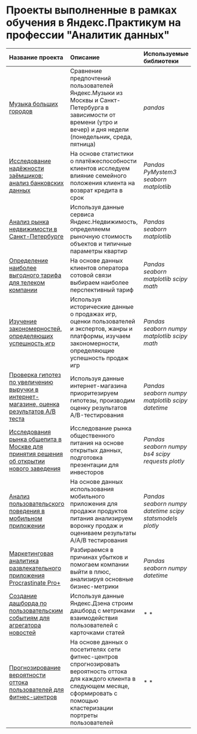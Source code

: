 # Проекты выполненные в рамках обучения в Яндекс.Практикум на профессии "Аналитик данных"

| Название проекта | Описание | Используемые библиотеки | 
| :---------------------- | :---------------------- | :---------------------- |
| [Музыка больших городов](project_1_big_city_music) | Сравнение предпочтений пользователей Яндекс.Музыки из Москвы и Санкт-Петербурга в зависимости от времени (утро и вечер) и дня недели (понедельник, среда, пятница)| *pandas* |
| [Исследование надёжности заёмщиков: анализ банковских данных](project_2_bank_data) | На основе статистики о платёжеспособности клиентов исследуем влияние семейного положения клиента на возврат кредита в срок| *Pandas PyMystem3 seaborn matplotlib* |
| [Анализ рынка недвижимости в Санкт-Петербурге](project_3_reality_spb_analitics) | Используя данные сервиса Яндекс.Недвижимость, определяемм рыночную стоимость объектов и типичные параметры квартир| *Pandas seaborn matplotlib* |
| [Определение наиболее выгодного тарифа для телеком компании](project_4_telekom_best_tarif) | На основе данных клиентов оператора сотовой связи выбираем наиболее перспективный тариф | *Pandas seaborn matplotlib scipy math* |
| [Изучение закономерностей, определяющих успешность игр](project_5_gamedev_analitics) | Используя исторические данные о продажах игр, оценки пользователей и экспертов, жанры и платформы, изучаем закономерности, определяющие успешность продаж игр | *Pandas seaborn numpy matplotlib scipy math* |
| [Проверка гипотез по увеличению выручки в интернет-магазине, оценка результатов A/B теста](project_6_ab_test_revenue_market) | Используя данные интернет-магазина приоритезируем гипотезы, производим оценку результатов A/B-тестирования | *Pandas seaborn numpy matplotlib scipy datetime* |
| [Исследования рынка общепита в Москве для принятия решения об открытии нового заведения](project_7_restaraunts_research) | Исследование рынка общественного питания на основе открытых данных, подготовка презентации для инвесторов | *Pandas seaborn numpy bs4 scipy requests plotly* |
| [Анализ пользовательского поведения в мобильном приложении](project_8_users_app_behaviour) | На основе данных использования мобильного приложения для продажи продуктов питания анализируем воронку продаж и оцениваем результаты A/A/B тестирования | *Pandas seaborn numpy datetime scipy statsmodels plotly* |
| [Маркетинговая аналитика развлекательного приложения Procrastinate Pro+](project_9_unit_metrics) | Разбираемся в причинах убытков и помогаем компании выйти в плюс, анализируя основные бизнес-метрики | *Pandas seaborn numpy datetime* |
| [Создание дашборда по пользовательским событиям для агрегатора новостей](project_10_dashboard_creating) | Используя данные Яндекс.Дзена строим дашборд с метриками взаимодействия пользователей с карточками статей | * * |
| [Прогнозирование вероятности оттока пользователей для фитнес-центров](project_11_jims_analitics) | На основе данных о посетителях сети фитнес-центров спрогнозировать вероятность оттока для каждого клиента в следующем месяце, сформировать с помощью кластеризации портреты пользователей | * * |
